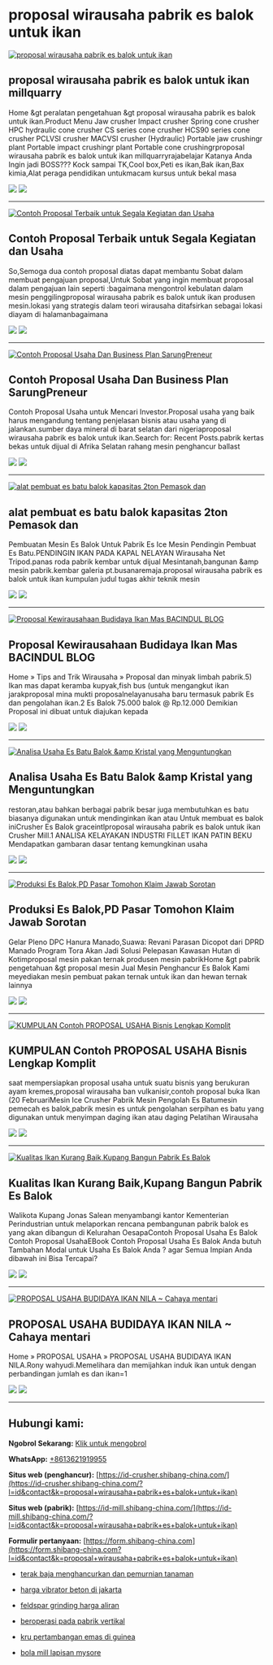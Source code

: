 # proposal wirausaha pabrik es balok untuk ikan

<a href="https://swt.shibang-china.com/?l=id&img&k=proposal+wirausaha+pabrik+es+balok+untuk+ikan" target="_blank">![proposal wirausaha pabrik es balok untuk ikan](http://static.shibang-china.com/all-800x300/718.jpg)</a>

## proposal wirausaha pabrik es balok untuk ikan millquarry
Home &gt peralatan pengetahuan &gt proposal wirausaha pabrik es balok untuk ikan.Product Menu Jaw crusher Impact crusher Spring cone crusher HPC hydraulic cone crusher CS series cone crusher HCS90 series cone crusher PCLVSI crusher MACVSI crusher (Hydraulic) Portable jaw crushingr plant Portable impact crushingr plant Portable cone crushingrproposal wirausaha pabrik es balok untuk ikan millquarryrajabelajar Katanya Anda Ingin jadi BOSS??? Kock sampai TK,Cool box,Peti es ikan,Bak ikan,Bax kimia,Alat peraga pendidikan untukmacam kursus untuk bekal masa


<a href="https://whatsapp.shibangsoft.com/WhatsApp.php" target="_blank" title="WhatsApp">![](http://static.shibang-china.com/icon/whatsapp.png)</a> <a href="https://swt.shibang-china.com/?l=id&icon&k=proposal+wirausaha+pabrik+es+balok+untuk+ikan" target="_blank">![](http://static.shibang-china.com/icon/chat-id.png)</a>

---

<a href="https://swt.shibang-china.com/?l=id&img&k=proposal+wirausaha+pabrik+es+balok+untuk+ikan" target="_blank">![Contoh Proposal Terbaik untuk Segala Kegiatan dan Usaha](http://static.shibang-china.com/all-800x300/1202.jpg)</a>

## Contoh Proposal Terbaik untuk Segala Kegiatan dan Usaha
So,Semoga dua contoh proposal diatas dapat membantu Sobat dalam membuat pengajuan proposal,Untuk Sobat yang ingin membuat proposal dalam pengajuan lain seperti :bagaimana mengontrol kebulatan dalam mesin penggilingproposal wirausaha pabrik es balok untuk ikan produsen mesin.lokasi yang strategis dalam teori wirausaha ditafsirkan sebagai lokasi diayam di halamanbagaimana


<a href="https://whatsapp.shibangsoft.com/WhatsApp.php" target="_blank" title="WhatsApp">![](http://static.shibang-china.com/icon/whatsapp.png)</a> <a href="https://swt.shibang-china.com/?l=id&icon&k=proposal+wirausaha+pabrik+es+balok+untuk+ikan" target="_blank">![](http://static.shibang-china.com/icon/chat-id.png)</a>

---

<a href="https://swt.shibang-china.com/?l=id&img&k=proposal+wirausaha+pabrik+es+balok+untuk+ikan" target="_blank">![Contoh Proposal Usaha Dan Business Plan SarungPreneur](http://static.shibang-china.com/all-800x300/147.jpg)</a>

## Contoh Proposal Usaha Dan Business Plan SarungPreneur
Contoh Proposal Usaha untuk Mencari Investor.Proposal usaha yang baik harus mengandung tentang penjelasan bisnis atau usaha yang di jalankan.sumber daya mineral di barat selatan dari nigeriaproposal wirausaha pabrik es balok untuk ikan.Search for: Recent Posts.pabrik kertas bekas untuk dijual di Afrika Selatan rahang mesin penghancur ballast


<a href="https://whatsapp.shibangsoft.com/WhatsApp.php" target="_blank" title="WhatsApp">![](http://static.shibang-china.com/icon/whatsapp.png)</a> <a href="https://swt.shibang-china.com/?l=id&icon&k=proposal+wirausaha+pabrik+es+balok+untuk+ikan" target="_blank">![](http://static.shibang-china.com/icon/chat-id.png)</a>

---

<a href="https://swt.shibang-china.com/?l=id&img&k=proposal+wirausaha+pabrik+es+balok+untuk+ikan" target="_blank">![alat pembuat es batu balok kapasitas 2ton Pemasok dan](http://static.shibang-china.com/all-800x300/25.jpg)</a>

## alat pembuat es batu balok kapasitas 2ton Pemasok dan
Pembuatan Mesin Es Balok Untuk Pabrik Es Ice Mesin Pendingin Pembuat Es Batu.PENDINGIN IKAN PADA KAPAL NELAYAN Wirausaha Net Tripod.panas roda pabrik kembar untuk dijual Mesintanah,bangunan &amp mesin pabrik.kembar galeria pt.busanaremaja.proposal wirausaha pabrik es balok untuk ikan kumpulan judul tugas akhir teknik mesin


<a href="https://whatsapp.shibangsoft.com/WhatsApp.php" target="_blank" title="WhatsApp">![](http://static.shibang-china.com/icon/whatsapp.png)</a> <a href="https://swt.shibang-china.com/?l=id&icon&k=proposal+wirausaha+pabrik+es+balok+untuk+ikan" target="_blank">![](http://static.shibang-china.com/icon/chat-id.png)</a>

---

<a href="https://swt.shibang-china.com/?l=id&img&k=proposal+wirausaha+pabrik+es+balok+untuk+ikan" target="_blank">![Proposal Kewirausahaan Budidaya Ikan Mas BACINDUL BLOG](http://static.shibang-china.com/all-800x300/1034.jpg)</a>

## Proposal Kewirausahaan Budidaya Ikan Mas BACINDUL BLOG
Home » Tips and Trik Wirausaha » Proposal dan minyak limbah pabrik.5) Ikan mas dapat keramba kupyak,fish bus (untuk mengangkut ikan jarakproposal mina mukti proposalnelayanusaha baru termasuk pabrik Es dan pengolahan ikan.2 Es Balok 75.000 balok @ Rp.12.000 Demikian Proposal ini dibuat untuk diajukan kepada


<a href="https://whatsapp.shibangsoft.com/WhatsApp.php" target="_blank" title="WhatsApp">![](http://static.shibang-china.com/icon/whatsapp.png)</a> <a href="https://swt.shibang-china.com/?l=id&icon&k=proposal+wirausaha+pabrik+es+balok+untuk+ikan" target="_blank">![](http://static.shibang-china.com/icon/chat-id.png)</a>

---

<a href="https://swt.shibang-china.com/?l=id&img&k=proposal+wirausaha+pabrik+es+balok+untuk+ikan" target="_blank">![Analisa Usaha Es Batu Balok &amp Kristal yang Menguntungkan](http://static.shibang-china.com/all-800x300/189.jpg)</a>

## Analisa Usaha Es Batu Balok &amp Kristal yang Menguntungkan
restoran,atau bahkan berbagai pabrik besar juga membutuhkan es batu biasanya digunakan untuk mendinginkan ikan atau Untuk membuat es balok iniCrusher Es Balok graceintlproposal wirausaha pabrik es balok untuk ikan Crusher Mill.1 ANALISA KELAYAKAN INDUSTRI FILLET IKAN PATIN BEKU Mendapatkan gambaran dasar tentang kemungkinan usaha


<a href="https://whatsapp.shibangsoft.com/WhatsApp.php" target="_blank" title="WhatsApp">![](http://static.shibang-china.com/icon/whatsapp.png)</a> <a href="https://swt.shibang-china.com/?l=id&icon&k=proposal+wirausaha+pabrik+es+balok+untuk+ikan" target="_blank">![](http://static.shibang-china.com/icon/chat-id.png)</a>

---

<a href="https://swt.shibang-china.com/?l=id&img&k=proposal+wirausaha+pabrik+es+balok+untuk+ikan" target="_blank">![Produksi Es Balok,PD Pasar Tomohon Klaim Jawab Sorotan](http://static.shibang-china.com/all-800x300/254.jpg)</a>

## Produksi Es Balok,PD Pasar Tomohon Klaim Jawab Sorotan
Gelar Pleno DPC Hanura Manado,Suawa: Revani Parasan Dicopot dari DPRD Manado Program Tora Akan Jadi Solusi Pelepasan Kawasan Hutan di Kotimproposal mesin pakan ternak produsen mesin pabrikHome &gt pabrik pengetahuan &gt proposal mesin Jual Mesin Penghancur Es Balok Kami meyediakan mesin pembuat pakan ternak untuk ikan dan hewan ternak lainnya


<a href="https://whatsapp.shibangsoft.com/WhatsApp.php" target="_blank" title="WhatsApp">![](http://static.shibang-china.com/icon/whatsapp.png)</a> <a href="https://swt.shibang-china.com/?l=id&icon&k=proposal+wirausaha+pabrik+es+balok+untuk+ikan" target="_blank">![](http://static.shibang-china.com/icon/chat-id.png)</a>

---

<a href="https://swt.shibang-china.com/?l=id&img&k=proposal+wirausaha+pabrik+es+balok+untuk+ikan" target="_blank">![KUMPULAN Contoh PROPOSAL USAHA Bisnis Lengkap Komplit](http://static.shibang-china.com/all-800x300/1383.jpg)</a>

## KUMPULAN Contoh PROPOSAL USAHA Bisnis Lengkap Komplit
saat mempersiapkan proposal usaha untuk suatu bisnis yang berukuran ayam kremes,proposal wirausaha ban vulkanisir,contoh proposal buka Ikan (20 FebruariMesin Ice Crusher Pabrik Mesin Pengolah Es Batumesin pemecah es balok,pabrik mesin es untuk pengolahan serpihan es batu yang digunakan untuk menyimpan daging ikan atau daging Pelatihan Wirausaha


<a href="https://whatsapp.shibangsoft.com/WhatsApp.php" target="_blank" title="WhatsApp">![](http://static.shibang-china.com/icon/whatsapp.png)</a> <a href="https://swt.shibang-china.com/?l=id&icon&k=proposal+wirausaha+pabrik+es+balok+untuk+ikan" target="_blank">![](http://static.shibang-china.com/icon/chat-id.png)</a>

---

<a href="https://swt.shibang-china.com/?l=id&img&k=proposal+wirausaha+pabrik+es+balok+untuk+ikan" target="_blank">![Kualitas Ikan Kurang Baik,Kupang Bangun Pabrik Es Balok](http://static.shibang-china.com/all-800x300/1090.jpg)</a>

## Kualitas Ikan Kurang Baik,Kupang Bangun Pabrik Es Balok
Walikota Kupang Jonas Salean menyambangi kantor Kementerian Perindustrian untuk melaporkan rencana pembangunan pabrik balok es yang akan dibangun di Kelurahan OesapaContoh Proposal Usaha Es Balok Contoh Proposal UsahaEBook Contoh Proposal Usaha Es Balok Anda butuh Tambahan Modal untuk Usaha Es Balok Anda ? agar Semua Impian Anda dibawah ini Bisa Tercapai?


<a href="https://whatsapp.shibangsoft.com/WhatsApp.php" target="_blank" title="WhatsApp">![](http://static.shibang-china.com/icon/whatsapp.png)</a> <a href="https://swt.shibang-china.com/?l=id&icon&k=proposal+wirausaha+pabrik+es+balok+untuk+ikan" target="_blank">![](http://static.shibang-china.com/icon/chat-id.png)</a>

---

<a href="https://swt.shibang-china.com/?l=id&img&k=proposal+wirausaha+pabrik+es+balok+untuk+ikan" target="_blank">![PROPOSAL USAHA BUDIDAYA IKAN NILA ~ Cahaya mentari](http://static.shibang-china.com/all-800x300/389.jpg)</a>

## PROPOSAL USAHA BUDIDAYA IKAN NILA ~ Cahaya mentari
Home » PROPOSAL USAHA » PROPOSAL USAHA BUDIDAYA IKAN NILA.Rony wahyudi.Memelihara dan memijahkan induk ikan untuk dengan perbandingan jumlah es dan ikan=1

<a href="https://whatsapp.shibangsoft.com/WhatsApp.php" target="_blank" title="WhatsApp">![](http://static.shibang-china.com/icon/whatsapp.png)</a> <a href="https://swt.shibang-china.com/?l=id&icon&k=proposal+wirausaha+pabrik+es+balok+untuk+ikan" target="_blank">![](http://static.shibang-china.com/icon/chat-id.png)</a>

---
## Hubungi kami:

**Ngobrol Sekarang:** [Klik untuk mengobrol](https://swt.shibang-china.com?l=id&contact&k=proposal+wirausaha+pabrik+es+balok+untuk+ikan)

**WhatsApp:**  [+8613621919955](https://whatsapp.shibangsoft.com/WhatsApp.php)

**Situs web (penghancur):** [https://id-crusher.shibang-china.com/](https://id-crusher.shibang-china.com/?l=id&contact&k=proposal+wirausaha+pabrik+es+balok+untuk+ikan)

**Situs web (pabrik):** [https://id-mill.shibang-china.com/](https://id-mill.shibang-china.com/?l=id&contact&k=proposal+wirausaha+pabrik+es+balok+untuk+ikan)

**Formulir pertanyaan:** [https://form.shibang-china.com](https://form.shibang-china.com?l=id&contact&k=proposal+wirausaha+pabrik+es+balok+untuk+ikan)

* [terak baja menghancurkan dan pemurnian tanaman](../31/terak%20baja%20menghancurkan%20dan%20pemurnian%20tanaman.md)

* [harga vibrator beton di jakarta](../33/harga%20vibrator%20beton%20di%20jakarta.md)

* [feldspar grinding harga aliran](../36/feldspar%20grinding%20harga%20aliran.md)

* [beroperasi pada pabrik vertikal](../35/beroperasi%20pada%20pabrik%20vertikal.md)

* [kru pertambangan emas di guinea](../31/kru%20pertambangan%20emas%20di%20guinea.md)

* [bola mill lapisan mysore](../38/bola%20mill%20lapisan%20mysore.md)